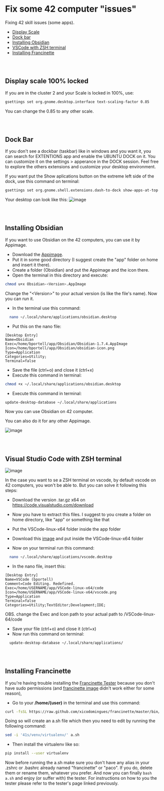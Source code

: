# Fix some 42 computer "issues"
Fixing 42 skill issues (some apps).
- [Display Scale](##display-scale-100%-locked)
- [Dock bar](##dock-bar)
- [Installing Obsidian](##installing-obsidian)
- [VSCode with ZSH terminal](##visual-studio-code-with-zsh-terminal)
- [Installing Francinette](##installing-francinette)

### <br>
## Display scale 100% locked
If you are in the cluster 2 and your Scale is locked in 100%, use:

```bash
gsettings set org.gnome.desktop.interface text-scaling-factor 0.85
```
You can change the 0.85 to any other scale.

### <br>
## Dock Bar
If you don't see a dockbar (taskbar) like in windows and you want it, you can search for EXTENTIONS app and enable the UBUNTU DOCK on it.
You can customize it on the settings > apperance in the DOCK session.
Feel free to explore the others extensions and customize your desktop environment.

If you want put the Show aplications button on the extreme left side of the dock, use this command on terminal:

 ```bash
gsettings set org.gnome.shell.extensions.dash-to-dock show-apps-at-top true
```

Your desktop can look like this:
![image](https://github.com/user-attachments/assets/961f0efb-6051-4c62-b9ca-41cddafc2c7b)

### <br>
## Installing Obsidian
If you want to use Obsidian on the 42 computers, you can use it by Appimage.
- Download the [Appimage](https://obsidian.md/download).
- Put it in some good directory (I suggest create the "app" folder on home and insert it there).
- Create a folder (Obsidian) and put the Appimage and the icon there.
- Open the terminal in this directory and execute:
```bash
chmod u+x Obsidian-<Version>.AppImage
```
Change the "&lt;Version&gt;" to your actual version (is like the file's name). Now you can run it.

- In the terminal use this command:
```bash
  nano ~/.local/share/applications/obsidian.desktop
```
- Put this on the nano file:
```
[Desktop Entry]
Name=Obsidian
Exec=/home/bportell/app/Obsidian/Obsidian-1.7.4.AppImage
Icon=/home/bportell/app/Obsidian/obsidian-icon.png
Type=Application
Categories=Utility;
Terminal=false
```
- Save the file (ctrl+o) and close it (ctrl+x)
- Execute this command in terminal:
```bash
chmod +x ~/.local/share/applications/obsidian.desktop
```
- Execute this command in terminal:
```bash
update-desktop-database ~/.local/share/applications
```
Now you can use Obsidian on 42 computer.

You can also do it for any other Appimage.

![image](https://github.com/user-attachments/assets/99bf60f2-d557-4433-977b-7da6c919329c)


### <br>
## Visual Studio Code with ZSH terminal
![image](https://github.com/user-attachments/assets/ec5ddb50-f492-42c3-802f-e494c16cf09a)

In the case you want to se a ZSH terminal on vscode, by default vscode on 42 computers, you won't be able to. But you can solve it following this steps:
- Download the version .tar.gz x64 on https://code.visualstudio.com/download
- Now you have to extract this files. I suggest to you create a folder on home directory, like "app" or something like that
- Put the VSCode-linux-x64 folder inside the app folder
- Download this [image](https://github.com/user-attachments/assets/ff30166c-2ae6-463b-ae28-1b04e7bf5160) and put inside the VSCode-linux-x64 folder

- Now on your terminal run this command:
```bash
  nano ~/.local/share/applications/vscode.desktop
```
- In the nano file, insert this:
```
[Desktop Entry]
Name=VSCode (bportell)
Comment=Code Editing. Redefined.
Exec=/home/USERNAME/app/VSCode-linux-x64/code
Icon=/home/USERNAME/app/VSCode-linux-x64/vscode.png
Type=Application
Terminal=false
Categories=Utility;TextEditor;Development;IDE;

```
OBS. change the Exec and Icon path to your actual path to /VSCode-linux-64/code
- Save your file (ctrl+o) and close it (ctrl+x)
- Now run this command on terminal:
```bash
  update-desktop-database ~/.local/share/applications/
```
### <br>
## Installing Francinette
If you're having trouble installing the [Francinette Tester](https://github.com/xicodomingues/francinette) because you don't have sudo permissions (and [francinette image](https://github.com/WaRtr0/francinette-image) didn't work either for some reason),
- Go to your **/home/(user)** in the terminal and use this command:
```bash
curl -fsSL https://raw.github.com/xicodomingues/francinette/master/bin/install.sh > a.sh
```
Doing so will create an a.sh file which then you need to edit by running the following command:
```bash
sed -i '41s/venv/virtualenv/' a.sh
```
- Then install the virtualenv like so:
```bash
pip install --user virtualenv
```
Now before running the a.sh make sure you don't have any alias in your .zshrc or .bashrc already named "francinette" or "paco". If you do, delete them or rename them, whatever you prefer.
And now you can finally `bash a.sh` and enjoy (or suffer with) the tester. For instructions on how to you the tester please refer to the tester's page linked previously.
